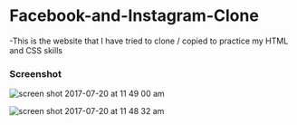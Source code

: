 # Facebook-and-Instagram-Clone

-This is the website that I have tried to clone / copied to practice my HTML and CSS skills 

### Screenshot

![screen shot 2017-07-20 at 11 49 00 am](https://user-images.githubusercontent.com/26729817/28399815-f2c4b384-6d41-11e7-88c0-4b92a2c51b21.png)

![screen shot 2017-07-20 at 11 48 32 am](https://user-images.githubusercontent.com/26729817/28399820-fadfcdd8-6d41-11e7-8f40-3bf9cd014107.png)


